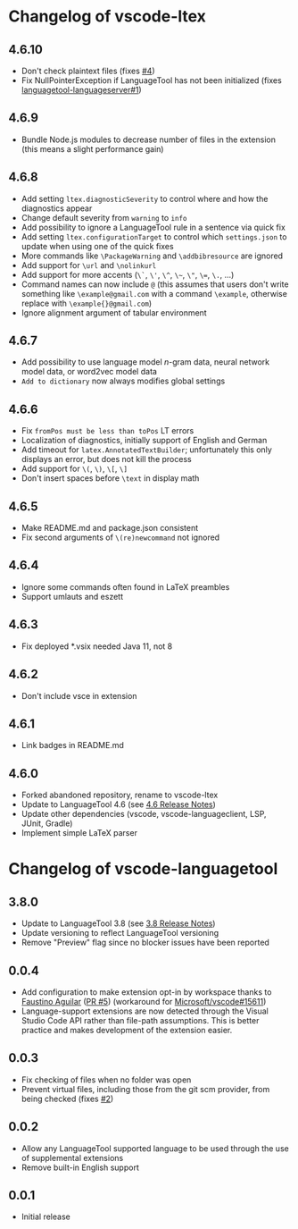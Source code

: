 # Changelog of vscode-ltex

## 4.6.10
- Don't check plaintext files (fixes [#4][#4])
- Fix NullPointerException if LanguageTool has not been initialized (fixes [languagetool-languageserver#1][ltls#1])

## 4.6.9
- Bundle Node.js modules to decrease number of files in the extension (this means a slight performance gain)

## 4.6.8
- Add setting `ltex.diagnosticSeverity` to control where and how the diagnostics appear
- Change default severity from `warning` to `info`
- Add possibility to ignore a LanguageTool rule in a sentence via quick fix
- Add setting `ltex.configurationTarget` to control which `settings.json` to update when using one of the quick fixes
- More commands like `\PackageWarning` and `\addbibresource` are ignored
- Add support for `\url` and `\nolinkurl`
- Add support for more accents (`` \` ``, `\'`, `\^`, `\~`, `\"`, `\=`, `\.`, ...)
- Command names can now include `@` (this assumes that users don't write something like `\example@gmail.com` with a command `\example`, otherwise replace with `\example{}@gmail.com`)
- Ignore alignment argument of tabular environment

## 4.6.7
- Add possibility to use language model *n*-gram data, neural network model data, or word2vec model data
- `Add to dictionary` now always modifies global settings

## 4.6.6
- Fix `fromPos must be less than toPos` LT errors
- Localization of diagnostics, initially support of English and German
- Add timeout for `latex.AnnotatedTextBuilder`; unfortunately this only displays an error, but does not kill the process
- Add support for `\(`, `\)`, `\[`, `\]`
- Don't insert spaces before `\text` in display math

## 4.6.5
- Make README.md and package.json consistent
- Fix second arguments of `\(re)newcommand` not ignored

## 4.6.4
- Ignore some commands often found in LaTeX preambles
- Support umlauts and eszett

## 4.6.3
- Fix deployed *.vsix needed Java 11, not 8

## 4.6.2
- Don't include vsce in extension

## 4.6.1
- Link badges in README.md

## 4.6.0
- Forked abandoned repository, rename to vscode-ltex
- Update to LanguageTool 4.6 (see [4.6 Release Notes](https://github.com/languagetool-org/languagetool/blob/123662bd07059429d9a6d22af6fae164c2ce9dc5/languagetool-standalone/CHANGES.md#46-2019-06-26))
- Update other dependencies (vscode, vscode-languageclient, LSP, JUnit, Gradle)
- Implement simple LaTeX parser

# Changelog of vscode-languagetool

## 3.8.0
- Update to LanguageTool 3.8 (see [3.8 Release Notes](https://github.com/languagetool-org/languagetool/blob/aa1bef4c0108e25eea7f71bd557b6cc4d9c53c2b/languagetool-standalone/CHANGES.md#38-2017-06-27))
- Update versioning to reflect LanguageTool versioning
- Remove "Preview" flag since no blocker issues have been reported

## 0.0.4
- Add configuration to make extension opt-in by workspace thanks to [Faustino Aguilar](https://github.com/faustinoaq) ([PR #5](https://github.com/adamvoss/vscode-languagetool/pull/5)) (workaround for [Microsoft/vscode#15611](https://github.com/Microsoft/vscode/issues/15611))
- Language-support extensions are now detected through the Visual Studio Code API rather than file-path assumptions.  This is better practice and makes development of the extension easier.

## 0.0.3
- Fix checking of files when no folder was open
- Prevent virtual files, including those from the git scm provider, from being checked (fixes [#2](https://github.com/adamvoss/vscode-languagetool/issues/2))

## 0.0.2
- Allow any LanguageTool supported language to be used through the use of supplemental extensions
- Remove built-in English support

## 0.0.1
- Initial release

[#4]: https://github.com/valentjn/vscode-ltex/issues/4
[ltls#1]: https://github.com/valentjn/languagetool-languageserver/issues/1

